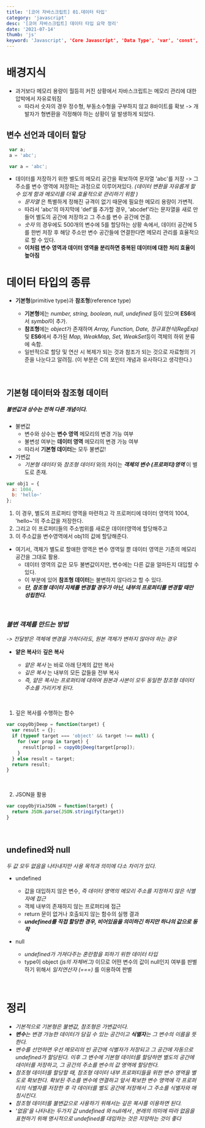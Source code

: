 ```yaml
---
title: '[코어 자바스크립트] 01.데이터 타입'
category: 'javascript'
desc: '[코어 자바스크립트] 데이터 타입 요약 정리'
date: '2021-07-14'
thumb: 'js'
keyword: 'Javascript', 'Core Javascript', 'Data Type', 'var', 'const', 'hoisting'
---
```


# 배경지식
- 과거보다 메모리 용량이 월등히 커진 상황에서 자바스크립트는 메모리 관리에 대한 압박에서 자유로워짐
  - 따라서 숫자의 경우 정수형, 부동소수형을 구부하지 않고 8바이트를 확보 -> 개발자가 형변환을 걱정해야 하는 상황이 덜 발생하게 되었다.
  
## 변수 선언과 데이터 할당
``` javascript
 var a;
 a = 'abc';

 var a = 'abc';
```
  - 데이터를 저장하기 위한 별도의 메모리 공간을 확보하여 문자열 'abc'를 저장 -> 그 주소를 변수 영역에 저장하는 과정으로 이루어져있다. *(*데이터 변환을 자유롭게 할 수 있게 함과 메모리를 더욱 효율적으로 관리하기 위함* )*
    - *문자열* 은 특별하게 정해진 규격이 없기 때문에 필요한 메모리 용량이 가변적.
    - 따라서 'abc'의 마지막에 'def'를 추가할 경우, 'abcdef'라는 문자열을 새로 만들어 별도의 공간에 저장하고 그 주소를 변수 공간에 연결.
    - *숫자* 의 경우에도 500개의 변수에 5를 할당하는 상황 속에서, 데이터 공간에 5를 한번 저장 후 해당 주소만 변수 공간들에 연결한다면 메모리 관리를 효율적으로 할 수 있다.
    - **이처럼 변수 영역과 데이터 영역을 분리하면 중복된 데이터에 대한 처리 효율이 높아짐**  

# 데이터 타입의 종류
- **기본형**(primitive type)과 **참조형**(reference type)
  - **기본형**에는 *number, string, boolean, null, undefined* 등이 있으며 **ES6**에서 *symbol*이 추가.
  - **참조형**에는 *object*가 존재하며 *Array, Function, Date, 정규표현식(RegExp)* 및 **ES6**에서 추가된 *Map, WeakMap, Set, WeakSet*등이 객체의 하위 분류에 속함.
  - 일반적으로 할당 및 연산 시 복제가 되는 것과 참조가 되는 것으로 자료형의 기준을 나눈다고 알려짐.
  (이 부분은 C의 포인터 개념과 유사하다고 생각한다.)

  &nbsp;
## 기본형 데이터와 참조형 데이터
##### 불변값과 상수는 전혀 다른 개념이다.
  - 불변값
    - 변수와 상수는 **변수 영역** 메모리의 변경 가능 여부
    - 불변성 여부는 **데이터 영역** 메모리의 변경 가능 여부
    - 따라서 **기본형 데이터**는 모두 불변값!
  - 가변값
    - *기본형 데이터* 와 *참조형 데이터* 와의 차이는 ***객체의 변수 (프로퍼티)영역*** 이 별도로 존재.
  ``` javascript
  var obj1 = {
    a: 1004,
    b: 'hello~'
  };
  ```
  1. 이 경우, 별도의 프로퍼티 영역을 마련하고 각 프로퍼티에 데이터 영역의 1004, 'hello~'의 주소값을 저장한다. 
  2. 그리고 이 프로퍼티들의 주소범위를 새로운 데이터영역에 할당해주고 
  3. 이 주소값을 변수영역에서 obj1의 값에 할당해준다.
  - 여기서, 객체가 별도로 할애한 영역은 변수 영역일 뿐 데이터 영역은 기존의 메모리 공간을 그대로 활용.
    - 데이터 영역의 값은 모두 불변값이지만, 변수에는 다른 값을 얼마든지 대입할 수 있다.
    - 이 부분에 있어 **참조형 데이터**는 불변하지 않다라고 할 수 있다.
    - ***단, 참조형 데이터 자체를 변경할 경우가 아닌, 내부의 프로퍼티를 변경할 때만 성립한다.***

  &nbsp;
### *불변 객체를 만드는 방법*
*-> 전달받은 객체에 변경을 가하더라도, 원본 객체가 변하지 않아야 하는 경우*

- **얕은 복사**와 **깊은 복사**
  - *얕은 복사* 는 바로 아래 단계의 값만 복사
  - *깊은 복사* 는 내부의 모든 값들을 전부 복사
  - *즉, 얕은 복사는 프로퍼티에 대하여 원본과 사본이 모두 동일한 참조형 데이터 주소를 가리키게 된다.*

  &nbsp;
1. 깊은 복사를 수행하는 함수
``` javascript
var copyObjDeep = function(target) {
  var result = {};
  if (typeof target === 'object' && target !== null) {
    for (var prop in target) {
      result[prop] = copyObjDeeg(target[prop]);
    }
  } else result = target;
  return result;
}
```

  &nbsp;

2. JSON을 활용
``` javascript
var copyObjViaJSON = function(target) {
  return JSON.parse(JSON.stringify(target))
}
```

  &nbsp;
## undefined와 null
*두 값 모두 없음을 나타내지만 사용 목적과 의미에 다소 차이가 있다.*
- undefined
  - 값을 대입하지 않은 변수, *즉 데이터 영역의 메모리 주소를 지정하지 않은 식별자에 접근*
  - 객체 내부의 존재하지 않는 프로퍼티에 접근
  - return 문이 없거나 호출되지 않는 함수의 실행 결과
  - ***undefined를 직접 할당한 경우, 비어있음을 의미하긴 하지만 하나의 값으로 동작***
- null
  - *undefined가 가져다주는 혼란함을 피하기 위한 데이터 타입*
  - type이 object *(js의 자체버그)* 이므로 어떤 변수의 값이 null인지 여부를 판별하기 위해서 *일치연산자* *(===)* 를 이용하여 판별

  &nbsp;
# 정리
- *기본적으로 기본형은 불변값, 참조형은 가변값이다.*  
- ***변수**는 변경 가능한 데이터가 담길 수 있는 공간이고 **식별자**는 그 변수의 이름을 뜻한다.*  
- *변수를 선언하면 우선 메모리의 빈 공간에 식별자가 저장되고 그 공간에 자동으로 *undefined*가 할당된다. 이후 그 변수에 기본형 데이터를 할당하면 별도의 공간에 데이터를 저장하고, 그 공간의 주소를 변수의 값 영역에 할당한다.*  
- *참조형 데이터를 할당할 때, 참조형 데이터 내부 프로퍼티들을 위한 변수 영역을 별도로 확보한다. 확보된 주소를 변수에 연결하고 앞서 확보한 변수 영역에 각 프로퍼티의 식별자를 저장한 후 각 데이터를 별도 공간에 저장해서 그 주소를 식별자와 매칭시킨다.*
- *참조형 데이터를 불변값으로 사용하기 위해서는 깊은 복사를 이용하면 된다.*
- *'없음'을 나타내는 두가지 값 undefined 와 null에서 , 본래의 의미에 따라 없음을 표현하기 위해 명시적으로 undefined를 대입하는 것은 지양하는 것이 좋다*
